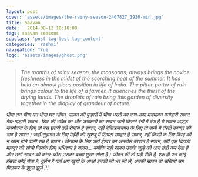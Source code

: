 ```yaml
---
layout: post
cover: 'assets/images/the-rainy-season-2407827_1920-min.jpg'
title: Saavan
date:   2014-08-12 10:18:00
tags: saavan seasons
subclass: 'post tag-test tag-content'
categories: 'rashmi'
navigation: True
logo: 'assets/images/ghost.png'
---
```


<blockquote>
<i>
The months of rainy season, the monsoons, always
brings the novice freshness in the midst of the
scorching heat of the summer. It has held an almost
pious position in life of India. The pitter-patter of
rain brings colour to the life of a farmer. It quenches
the thirst of the drying lands. The droplets of rain
bring this garden of diversity together in the diaplay
of grandeur of nature.
</i>
</blockquote>

<i>
भीगा तन भीगा मन  
भीगा घर आँगन,  
सावन की फुहारों में  
भीगा धरती का कण-कण  
</i>

<i>
मनभावन मनोहारी सावन.  
मेघ-मल्हारी सावन..  
शिव की भक्ति का  
और जयकारों का सावन  
</i>

<i>
जाने कितने रंगों में रंगा है ये सावन  
अल्हड़ नवयौवना के लिए तो बस छतरी तले रोमांस है सावन,  
</i>

<i>
वहीं बेफिक्रबचपन के लिए तो  
पानी में तैरती कागज़ की नाव है सावन।  
</i>

<i>
जहाँ सुहागन के लिए मेहँदी  
की खुशबू में लिपटा उपहार है सावन,  
वहीं किसी के लिए विरह की  
न खत्म होने वाली रात है सावन।  
</i>

<i>
किसान के लिए जहाँ ईश्वर का  
अनमोल वरदान है सावन,  
वहीं एक दिहाडी मज़दूर की सोचो  
जिसके लिए अभिशाप है सावन...  
</i>

<i>
क्योंकि यही सावन उसके  
चूल्हे की आग ठंडी कर देता है  
</i>

<i>
और उसी सावन को कोस-कोस  
उसका बच्चा भूखा सोता है।  
</i>

<i>
जीवन की तो यही रीति है,  
एक ही पल कोई हँसता कोई रोता है,  
</i>

<i>
दुर्लभ हैं यहाँ क्षण खुशी के  
आओ इनको जी भर जी लें,  
</i>

<i>
अबकी सावन तो सखियों संग  
मिलकर के झूला झूलें !!!  
</i>
